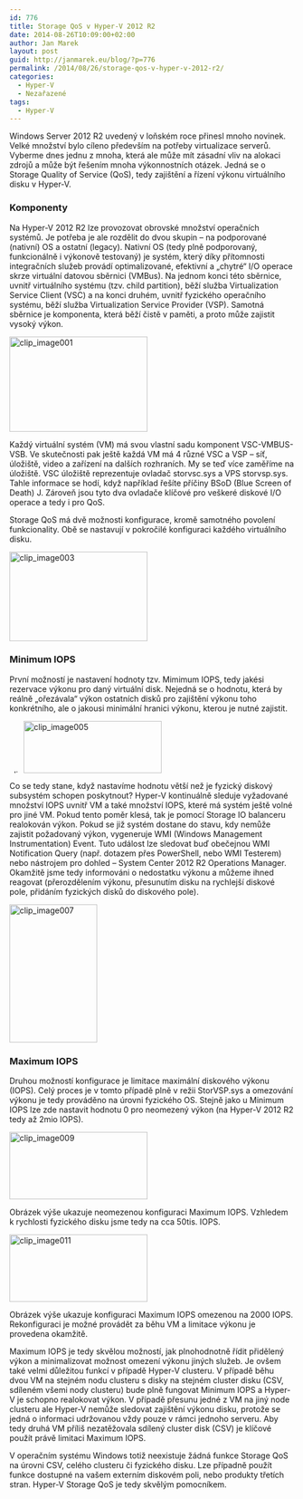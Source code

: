 ```yaml
---
id: 776
title: Storage QoS v Hyper-V 2012 R2
date: 2014-08-26T10:09:00+02:00
author: Jan Marek
layout: post
guid: http://janmarek.eu/blog/?p=776
permalink: /2014/08/26/storage-qos-v-hyper-v-2012-r2/
categories:
  - Hyper-V
  - Nezařazené
tags:
  - Hyper-V
---
```

Windows Server 2012 R2 uvedený v loňském roce přinesl mnoho novinek. Velké množství bylo cíleno především na potřeby virtualizace serverů. Vyberme dnes jednu z mnoha, která ale může mít zásadní vliv na alokaci zdrojů a může být řešením mnoha výkonnostních otázek. Jedná se o Storage Quality of Service (QoS), tedy zajištění a řízení výkonu virtuálního disku v Hyper-V. 

### Komponenty

Na Hyper-V 2012 R2 lze provozovat obrovské množství operačních systémů. Je potřeba je ale rozdělit do dvou skupin – na podporované (nativní) OS a ostatní (legacy). Nativní OS (tedy plně podporovaný, funkcionálně i výkonově testovaný) je systém, který díky přítomnosti integračních služeb provádí optimalizované, efektivní a „chytré“ I/O operace skrze virtuální datovou sběrnici (VMBus). Na jednom konci této sběrnice, uvnitř virtuálního systému (tzv. child partition), běží služba Virtualization Service Client (VSC) a na konci druhém, uvnitř fyzického operačního systému, běží služba Virtualization Service Provider (VSP). Samotná sběrnice je komponenta, která běží čistě v paměti, a proto může zajistit vysoký výkon. 

[<img title="clip_image001" style="border-top: 0px; border-right: 0px; border-bottom: 0px; border-left: 0px; display: inline" border="0" alt="clip_image001" src="http://janmarek.eu/wp-content/uploads/2014/12/clip_image001_thumb.png" width="244" height="168" />](http://janmarek.eu/wp-content/uploads/2014/12/clip_image001.png) 

Každý virtuální systém (VM) má svou vlastní sadu komponent VSC-VMBUS-VSB. Ve skutečnosti pak ještě každá VM má 4 různé VSC a VSP – síť, úložiště, video a zařízení na dalších rozhraních. My se teď více zaměříme na úložiště. VSC úložiště reprezentuje ovladač storvsc.sys a VPS storvsp.sys. Tahle informace se hodí, když například řešíte příčiny BSoD (Blue Screen of Death) J. Zároveň jsou tyto dva ovladače klíčové pro veškeré diskové I/O operace a tedy i pro QoS. 

Storage QoS má dvě možnosti konfigurace, kromě samotného povolení funkcionality. Obě se nastavují v pokročilé konfiguraci každého virtuálního disku. 

[<img title="clip_image003" style="border-top: 0px; border-right: 0px; border-bottom: 0px; border-left: 0px; display: inline" border="0" alt="clip_image003" src="http://janmarek.eu/wp-content/uploads/2014/12/clip_image003_thumb.jpg" width="244" height="158" />](http://janmarek.eu/wp-content/uploads/2014/12/clip_image003.jpg) 

### Minimum IOPS

První možností je nastavení hodnoty tzv. Mimimum IOPS, tedy jakési rezervace výkonu pro daný virtuální disk. Nejedná se o hodnotu, která by reálně „ořezávala“ výkon ostatních disků pro zajištění výkonu toho konkrétního, ale o jakousi minimální hranici výkonu, kterou je nutné zajistit. 

[<img title="clip_image004" style="border-top: 0px; border-right: 0px; border-bottom: 0px; border-left: 0px; display: inline" border="0" alt="clip_image004" src="http://janmarek.eu/wp-content/uploads/2014/12/clip_image004_thumb.png" width="25" height="6" />](http://janmarek.eu/wp-content/uploads/2014/12/clip_image004.png)[<img title="clip_image005" style="border-top: 0px; border-right: 0px; border-bottom: 0px; border-left: 0px; display: inline" border="0" alt="clip_image005" src="http://janmarek.eu/wp-content/uploads/2014/12/clip_image005_thumb.png" width="244" height="92" />](http://janmarek.eu/wp-content/uploads/2014/12/clip_image005.png) 

Co se tedy stane, když nastavíme hodnotu větší než je fyzický diskový subsystém schopen poskytnout? Hyper-V kontinuálně sleduje vyžadované množství IOPS uvnitř VM a také množství IOPS, které má systém ještě volné pro jiné VM. Pokud tento poměr klesá, tak je pomocí Storage IO balanceru realokován výkon. Pokud se již systém dostane do stavu, kdy nemůže zajistit požadovaný výkon, vygeneruje WMI (Windows Management Instrumentation) Event. Tuto událost lze sledovat buď obečejnou WMI Notification Query (např. dotazem přes PowerShell, nebo WMI Testerem) nebo nástrojem pro dohled &#8211; System Center 2012 R2 Operations Manager. Okamžitě jsme tedy informováni o nedostatku výkonu a můžeme ihned reagovat (přerozdělením výkonu, přesunutím disku na rychlejší diskové pole, přidáním fyzických disků do diskového pole). 

[<img title="clip_image007" style="border-top: 0px; border-right: 0px; border-bottom: 0px; border-left: 0px; display: inline" border="0" alt="clip_image007" src="http://janmarek.eu/wp-content/uploads/2014/12/clip_image007_thumb.jpg" width="155" height="244" />](http://janmarek.eu/wp-content/uploads/2014/12/clip_image007.jpg) 

### Maximum IOPS

Druhou možností konfigurace je limitace maximální diskového výkonu (IOPS). Celý proces je v tomto případě plně v režii StorVSP.sys a omezování výkonu je tedy prováděno na úrovni fyzického OS. Stejně jako u Minimum IOPS lze zde nastavit hodnotu 0 pro neomezený výkon (na Hyper-V 2012 R2 tedy až 2mio IOPS). 

[<img title="clip_image009" style="border-top: 0px; border-right: 0px; border-bottom: 0px; border-left: 0px; display: inline" border="0" alt="clip_image009" src="http://janmarek.eu/wp-content/uploads/2014/12/clip_image009_thumb.jpg" width="244" height="119" />](http://janmarek.eu/wp-content/uploads/2014/12/clip_image009.jpg) 

Obrázek výše ukazuje neomezenou konfiguraci Maximum IOPS. Vzhledem k rychlosti fyzického disku jsme tedy na cca 50tis. IOPS. 

[<img title="clip_image011" style="border-top: 0px; border-right: 0px; border-bottom: 0px; border-left: 0px; display: inline" border="0" alt="clip_image011" src="http://janmarek.eu/wp-content/uploads/2014/12/clip_image011_thumb.jpg" width="244" height="119" />](http://janmarek.eu/wp-content/uploads/2014/12/clip_image011.jpg) 

Obrázek výše ukazuje konfiguraci Maximum IOPS omezenou na 2000 IOPS. Rekonfiguraci je možné provádět za běhu VM a limitace výkonu je provedena okamžitě. 

Maximum IOPS je tedy skvělou možností, jak plnohodnotně řídit přidělený výkon a minimalizovat možnost omezení výkonu jiných služeb. Je ovšem také velmi důležitou funkcí v případě Hyper-V clusteru. V případě běhu dvou VM na stejném nodu clusteru s disky na stejném cluster disku (CSV, sdíleném všemi nody clusteru) bude plně fungovat Minimum IOPS a Hyper-V je schopno realokovat výkon. V případě přesunu jedné z VM na jiný node clusteru ale Hyper-V nemůže sledovat zajištění výkonu disku, protože se jedná o informaci udržovanou vždy pouze v rámci jednoho serveru. Aby tedy druhá VM příliš nezatěžovala sdílený cluster disk (CSV) je klíčové použít právě limitaci Maximum IOPS. 

V operačním systému Windows totiž neexistuje žádná funkce Storage QoS na úrovni CSV, celého clusteru či fyzického disku. Lze případně použít funkce dostupné na vašem externím diskovém poli, nebo produkty třetích stran. Hyper-V Storage QoS je tedy skvělým pomocníkem.